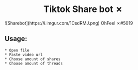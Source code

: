 <h1 align="center">Tiktok Share bot ✗</h1>
![Sharebot](https://i.imgur.com/1CsdRMJ.png)
OhFeel ✗#5019


##  Usage:
```
* Open file
* Paste video url
* Choose amount of shares
* Choose amount of threads
```
